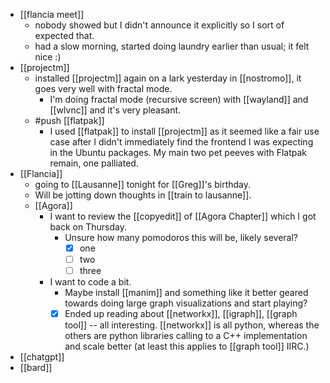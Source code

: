 - [[flancia meet]]
  - nobody showed but I didn't announce it explicitly so I sort of expected that.
  - had a slow morning, started doing laundry earlier than usual; it felt nice :)
- [[projectm]]
  - installed [[projectm]] again on a lark yesterday in [[nostromo]], it goes very well with fractal mode.
    - I'm doing fractal mode (recursive screen) with [[wayland]] and [[wlvnc]] and it's very pleasant.
  - #push [[flatpak]]
    - I used [[flatpak]] to install [[projectm]] as it seemed like a fair use case after I didn't immediately find the frontend I was expecting in the Ubuntu packages. My main two pet peeves with Flatpak remain, one palliated.
- [[Flancia]]
  - going to [[Lausanne]] tonight for [[Greg]]'s birthday.
  - Will be jotting down thoughts in [[train to lausanne]].
  - [[Agora]]
    - I want to review the [[copyedit]] of [[Agora Chapter]] which I got back on Thursday.
      - Unsure how many pomodoros this will be, likely several?
        - [x] one
        - [ ] two
        - [ ] three
    - I want to code a bit.
      - Maybe install [[manim]] and something like it better geared towards doing large graph visualizations and start playing?
      - [x] Ended up reading about [[networkx]], [[igraph]], [[graph tool]] -- all interesting. [[networkx]] is all python, whereas the others are python libraries calling to a C++ implementation and scale better (at least this applies to [[graph tool]] IIRC.)
- [[chatgpt]]
- [[bard]]
